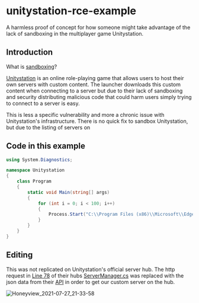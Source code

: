 # unitystation-rce-example
A harmless proof of concept for how someone might take advantage of the lack of sandboxing in the multiplayer game Unitystation.

## Introduction

What is [sandboxing](https://qkey.com/blogs/news/what-is-application-sandboxing)?

[Unitystation](https://github.com/unitystation/unitystation) is an online role-playing game that allows users to host their own servers with custom content. The launcher downloads this custom content when connecting to a server but due to their lack of sandboxing and security distributing malicious code that could harm users simply trying to connect to a server is easy.

This is less a specific vulnerability and more a chronic issue with Unitystation's infrastructure. There is no quick fix to sandbox Unitystation, but due to the listing of servers on 

## Code in this example
```csharp
using System.Diagnostics;

namespace Unitystation
{
    class Program
    {
        static void Main(string[] args)
        {
            for (int i = 0; i < 100; i++)
            {
                Process.Start("C:\\Program Files (x86)\\Microsoft\\Edge\\Application\\msedge.exe", " https://en.wikipedia.org/wiki/Malware");
            }
        }
    }
}
```

## Editing 

This was not replicated on Unitystation's official server hub. The http request in [Line 78](https://github.com/unitystation/stationhub/blob/ee41ed64a98772e2d4a90639157896e363ca0bbb/UnitystationLauncher/Models/ServerManager.cs#L78) of their hubs [ServerManager.cs](https://github.com/unitystation/stationhub/blob/develop/UnitystationLauncher/Models/ServerManager.cs) was replaced with the json data from their [API](https://api.unitystation.org/serverlist) in order to get our custom server on the hub.

![Honeyview_2021-07-27_21-33-58](https://user-images.githubusercontent.com/49448379/127264256-6071b400-6cf0-4baa-b063-88991a4c7343.png)

